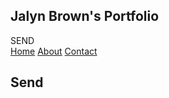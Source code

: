 ## __Jalyn Brown's Portfolio__
<!DOCTYPE html>
<html lang="en">
<head>
  <meta charset="UTF-8">
  <meta name="viewport" content="width=device-width, initial-scale=1.0">
  <title>Jalyn_J_Brown</title>
</head>
<body>
  <nav>
    <div class="logo">SEND</div>
    <div class="nav-items">
      <a href="/">Home</a>
      <a href="/">About</a>
      <a href="/">Contact</a>
    </div> 
  </nav>
  <section class="hero">
    <div class="hero-container">
      <div class="column-left">
        <h1>Send</h1>
      </div>
    </div>
  </section>
</body>
</html>
